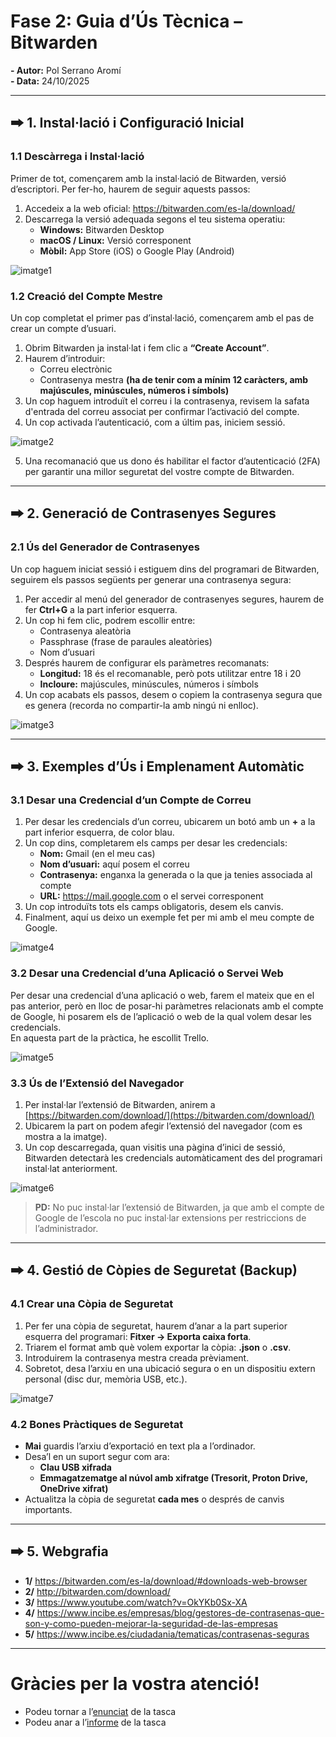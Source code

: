 # Fase 2: Guia d’Ús Tècnica – Bitwarden

**- Autor:** Pol Serrano Aromí  
**- Data:** 24/10/2025  

---

## 🠲 1. Instal·lació i Configuració Inicial

### 1.1 Descàrrega i Instal·lació
Primer de tot, començarem amb la instal·lació de Bitwarden, versió d’escriptori. Per fer-ho, haurem de seguir aquests passos:

1. Accedeix a la web oficial: https://bitwarden.com/es-la/download/  
2. Descarrega la versió adequada segons el teu sistema operatiu:
   - **Windows:** Bitwarden Desktop  
   - **macOS / Linux:** Versió corresponent  
   - **Mòbil:** App Store (iOS) o Google Play (Android)
     
![imatge1](/tasca_01/img/imatge_01.png)

### 1.2 Creació del Compte Mestre
Un cop completat el primer pas d’instal·lació, començarem amb el pas de crear un compte d’usuari.

1. Obrim Bitwarden ja instal·lat i fem clic a **“Create Account”**.  
2. Haurem d’introduir:
   - Correu electrònic  
   - Contrasenya mestra **(ha de tenir com a mínim 12 caràcters, amb majúscules, minúscules, números i símbols)**  
3. Un cop haguem introduït el correu i la contrasenya, revisem la safata d'entrada del correu associat per confirmar l’activació del compte.  
4. Un cop activada l’autenticació, com a últim pas, iniciem sessió.  

![imatge2](/tasca_01/img/imatge_02.png)

5. Una recomanació que us dono és habilitar el factor d’autenticació (2FA) per garantir una millor seguretat del vostre compte de Bitwarden.

---

## 🠲 2. Generació de Contrasenyes Segures

### 2.1 Ús del Generador de Contrasenyes
Un cop haguem iniciat sessió i estiguem dins del programari de Bitwarden, seguirem els passos següents per generar una contrasenya segura:

1. Per accedir al menú del generador de contrasenyes segures, haurem de fer **Ctrl+G** a la part inferior esquerra.  
2. Un cop hi fem clic, podrem escollir entre:
   - Contrasenya aleatòria  
   - Passphrase (frase de paraules aleatòries)  
   - Nom d’usuari  
3. Després haurem de configurar els paràmetres recomanats:
   - **Longitud:** 18 és el recomanable, però pots utilitzar entre 18 i 20  
   - **Incloure:** majúscules, minúscules, números i símbols  
4. Un cop acabats els passos, desem o copiem la contrasenya segura que es genera (recorda no compartir-la amb ningú ni enlloc).

![imatge3](/tasca_01/img/imatge_03.png)

---

## 🠲 3. Exemples d’Ús i Emplenament Automàtic

### 3.1 Desar una Credencial d’un Compte de Correu
1. Per desar les credencials d’un correu, ubicarem un botó amb un **+** a la part inferior esquerra, de color blau.  
2. Un cop dins, completarem els camps per desar les credencials:
   - **Nom:** Gmail (en el meu cas)  
   - **Nom d’usuari:** aquí posem el correu  
   - **Contrasenya:** enganxa la generada o la que ja tenies associada al compte  
   - **URL:** https://mail.google.com o el servei corresponent  
3. Un cop introduïts tots els camps obligatoris, desem els canvis.  
4. Finalment, aquí us deixo un exemple fet per mi amb el meu compte de Google.  

![imatge4](/tasca_01/img/imatge_04.png)

### 3.2 Desar una Credencial d’una Aplicació o Servei Web
Per desar una credencial d’una aplicació o web, farem el mateix que en el pas anterior, però en lloc de posar-hi paràmetres relacionats amb el compte de Google, hi posarem els de l’aplicació o web de la qual volem desar les credencials.  
En aquesta part de la pràctica, he escollit Trello.

![imatge5](/tasca_01/img/imatge_05.png)

### 3.3 Ús de l’Extensió del Navegador
1. Per instal·lar l’extensió de Bitwarden, anirem a [https://bitwarden.com/download/](https://bitwarden.com/download/)  
2. Ubicarem la part on podem afegir l’extensió del navegador (com es mostra a la imatge).  
3. Un cop descarregada, quan visitis una pàgina d’inici de sessió, Bitwarden detectarà les credencials automàticament des del programari instal·lat anteriorment.  

![imatge6](/tasca_01/img/imatge_06.png)

> **PD:** No puc instal·lar l’extensió de Bitwarden, ja que amb el compte de Google de l’escola no puc instal·lar extensions per restriccions de l’administrador.

---

## 🠲 4. Gestió de Còpies de Seguretat (Backup)

### 4.1 Crear una Còpia de Seguretat
1. Per fer una còpia de seguretat, haurem d’anar a la part superior esquerra del programari: **Fitxer → Exporta caixa forta**.  
2. Triarem el format amb què volem exportar la còpia: **.json** o **.csv**.  
3. Introduirem la contrasenya mestra creada prèviament.  
4. Sobretot, desa l’arxiu en una ubicació segura o en un dispositiu extern personal (disc dur, memòria USB, etc.).  

![imatge7](/tasca_01/img/imatge_07.png)

### 4.2 Bones Pràctiques de Seguretat
- **Mai** guardis l’arxiu d’exportació en text pla a l’ordinador.  
- Desa’l en un suport segur com ara:
  - **Clau USB xifrada**  
  - **Emmagatzematge al núvol amb xifratge (Tresorit, Proton Drive, OneDrive xifrat)**  
- Actualitza la còpia de seguretat **cada mes** o després de canvis importants.

---

## 🠲 5. Webgrafia

- **1/** https://bitwarden.com/es-la/download/#downloads-web-browser  
- **2/** http://bitwarden.com/download/  
- **3/** https://www.youtube.com/watch?v=OkYKb0Sx-XA
- **4/** https://www.incibe.es/empresas/blog/gestores-de-contrasenas-que-son-y-como-pueden-mejorar-la-seguridad-de-las-empresas
- **5/** https://www.incibe.es/ciudadania/tematicas/contrasenas-seguras

---

# Gràcies per la vostra atenció!

- Podeu tornar a l’[enunciat](/tasca_01/README.md) de la tasca  
- Podeu anar a l’[informe](/tasca_01/informe.md) de la tasca  



